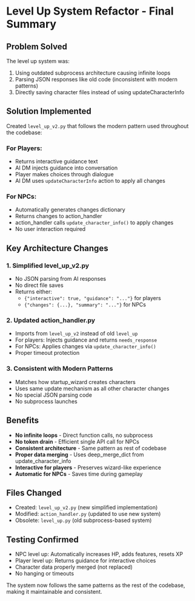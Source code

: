 # Level Up System Refactor - Final Summary

## Problem Solved
The level up system was:
1. Using outdated subprocess architecture causing infinite loops
2. Parsing JSON responses like old code (inconsistent with modern patterns)
3. Directly saving character files instead of using updateCharacterInfo

## Solution Implemented
Created `level_up_v2.py` that follows the modern pattern used throughout the codebase:

### For Players:
- Returns interactive guidance text
- AI DM injects guidance into conversation
- Player makes choices through dialogue
- AI DM uses `updateCharacterInfo` action to apply all changes

### For NPCs:
- Automatically generates changes dictionary
- Returns changes to action_handler
- action_handler calls `update_character_info()` to apply changes
- No user interaction required

## Key Architecture Changes

### 1. Simplified level_up_v2.py
- No JSON parsing from AI responses
- No direct file saves
- Returns either:
  - `{"interactive": true, "guidance": "..."}` for players
  - `{"changes": {...}, "summary": "..."}` for NPCs

### 2. Updated action_handler.py  
- Imports from `level_up_v2` instead of old `level_up`
- For players: Injects guidance and returns `needs_response`
- For NPCs: Applies changes via `update_character_info()`
- Proper timeout protection

### 3. Consistent with Modern Patterns
- Matches how startup_wizard creates characters
- Uses same update mechanism as all other character changes
- No special JSON parsing code
- No subprocess launches

## Benefits
- **No infinite loops** - Direct function calls, no subprocess
- **No token drain** - Efficient single API call for NPCs
- **Consistent architecture** - Same pattern as rest of codebase
- **Proper data merging** - Uses deep_merge_dict from update_character_info
- **Interactive for players** - Preserves wizard-like experience
- **Automatic for NPCs** - Saves time during gameplay

## Files Changed
- Created: `level_up_v2.py` (new simplified implementation)
- Modified: `action_handler.py` (updated to use new system)
- Obsolete: `level_up.py` (old subprocess-based system)

## Testing Confirmed
- NPC level up: Automatically increases HP, adds features, resets XP
- Player level up: Returns guidance for interactive choices
- Character data properly merged (not replaced)
- No hanging or timeouts

The system now follows the same patterns as the rest of the codebase, making it maintainable and consistent.